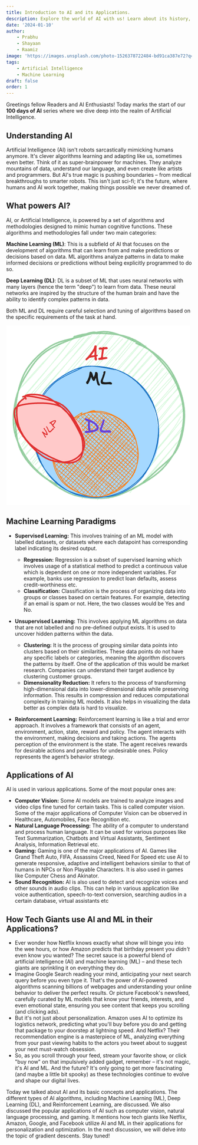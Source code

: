 ```yaml
---
title: Introduction to AI and its Applications.
description: Explore the world of AI with us! Learn about its history, basic ideas, and where it's used.
date: '2024-01-10'
author:
    - Prabhu
    - Shayaan
    - Raamiz
image: 'https://images.unsplash.com/photo-1526378722484-bd91ca387e72?q=80&w=3434&auto=format&fit=crop&ixlib=rb-4.0.3&ixid=M3wxMjA3fDB8MHxwaG90by1wYWdlfHx8fGVufDB8fHx8fA%3D%3D'
tags: 
    - Artificial Intelligence
    - Machine Learning
draft: false
order: 1
---
```


Greetings fellow Readers and AI Enthusiasts! Today marks the start of our **100 days of AI** series where we dive deep into the realm of Artificial Intelligence.

## Understanding AI

Artificial Intelligence (AI) isn't robots sarcastically mimicking humans anymore. It's clever algorithms learning and adapting like us, sometimes even better. Think of it as super-brainpower for machines. They analyze mountains of data, understand our language, and even create like artists and programmers. But AI's true magic is pushing boundaries – from medical breakthroughs to smarter robots. This isn't just sci-fi; it's the future, where humans and AI work together, making things possible we never dreamed of.

## What powers AI?

AI, or Artificial Intelligence, is powered by a set of algorithms and methodologies designed to mimic human cognitive functions. These algorithms and methodologies fall under two main categories:

**Machine Learning (ML)**: This is a subfield of AI that focuses on the development of algorithms that can learn from and make predictions or decisions based on data. ML algorithms analyze patterns in data to make informed decisions or predictions without being explicitly programmed to do so.

**Deep Learning (DL)**: DL is a subset of ML that uses neural networks with many layers (hence the term "deep") to learn from data. These neural networks are inspired by the structure of the human brain and have the ability to identify complex patterns in data.

Both ML and DL require careful selection and tuning of algorithms based on the specific requirements of the task at hand.

![Subsets of AI](/posts/introduction-to-ai-ml/subset.png)

## Machine Learning Paradigms

- **Supervised Learning:** This involves training of an ML model with labelled datasets, or datasets where each datapoint has corresponding label indicating its desired output.
    - **Regression:** Regression is a subset of supervised learning which involves usage of a statistical method to predict a continuous value which is dependent on one or more independent variables. For example, banks use regression to predict loan defaults, assess credit-worthiness etc.
    - **Classification:** Classification is the process of organizing data into groups or classes based on certain features. For example, detecting if an email is spam or not. Here, the two classes would be Yes and No.
    
- **Unsupervised Learning:** This involves applying ML algorithms on data that are not labelled and no pre-defined output exists. It is used to uncover hidden patterns within the data.
    - **Clustering:** It is the process of grouping similar data points into clusters based on their similarities. These data points do not have any specific labels or categories, meaning the algorithm discovers the patterns by itself. One of the application of this would be market research. Companies can understand their target audience by clustering customer groups.
    - **Dimensionality Reduction:** It refers to the process of transforming high-dimensional data into lower-dimensional data while preserving information. This results in compression and reduces computational complexity in training ML models. It also helps in visualizing the data better as complex data is hard to visualize.
- **Reinforcement Learning:** Reinforcement learning is like a trial and error approach. It involves a framework that consists of an agent, environment, action, state, reward and policy. The agent interacts with the environment, making decisions and taking actions. The agents perception of the environment is the state. The agent receives rewards for desirable actions and penalties for undesirable ones. Policy represents the agent’s behavior strategy.

## Applications of AI

AI is used in various applications. Some of the most popular ones are:

- **Computer Vision:** Some AI models are trained to analyze images and video clips fine tuned for certain tasks. This is called computer vision. Some of the major applications of Computer Vision can be observed in Healthcare, Automobiles, Face Recognition etc.
- **Natural Language Processing:** The ability of a computer to understand and process human language. It can be used for various purposes like Text Summarization, Chatbots and Virtual Assistants, Sentiment Analysis, Information Retrieval etc.
- **Gaming:** Gaming is one of the major applications of AI. Games like Grand Theft Auto, FIFA, Assassins Creed, Need For Speed etc use AI to generate responsive, adaptive and intelligent behaviors similar to that of humans in NPCs or Non Playable Characters. It is also used in games like Computer Chess and Akinator.
- **Sound Recognition:** AI is also used to detect and recognize voices and other sounds in audio clips. This can help in various application like voice authentication, speech-to-text conversion, searching audios in a certain database, virtual assistants etc

## How Tech Giants use AI and ML in their Applications?

- Ever wonder how Netflix knows exactly what show will binge you into the wee hours, or how Amazon predicts that birthday present you *didn't* even know you wanted? The secret sauce is a powerful blend of artificial intelligence (AI) and machine learning (ML) – and these tech giants are sprinkling it on everything they do.
- Imagine Google Search reading your mind, anticipating your next search query before you even type it. That's the power of AI-powered algorithms scanning billions of webpages and understanding your online behavior to deliver the perfect results. Or picture Facebook's newsfeed, carefully curated by ML models that know your friends, interests, and even emotional state, ensuring you see content that keeps you scrolling (and clicking ads).
- But it's not just about personalization. Amazon uses AI to optimize its logistics network, predicting what you'll buy before you do and getting that package to your doorstep at lightning speed. And Netflix? Their recommendation engine is a masterpiece of ML, analyzing everything from your past viewing habits to the actors you tweet about to suggest your next must-watch obsession.
- So, as you scroll through your feed, stream your favorite show, or click "buy now" on that impulsively added gadget, remember – it's not magic, it's AI and ML. And the future? It's only going to get more fascinating (and maybe a little bit spooky) as these technologies continue to evolve and shape our digital lives.

Today we talked about AI and its basic concepts and applications. The different types of AI algorithms, including Machine Learning (ML), Deep Learning (DL), and Reinforcement Learning, are discussed. We also discussed the popular applications of AI such as computer vision, natural language processing, and gaming. It mentions how tech giants like Netflix, Amazon, Google, and Facebook utilize AI and ML in their applications for personalization and optimization. In the next discussion, we will delve into the topic of gradient descents. Stay tuned!